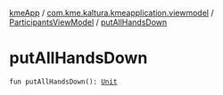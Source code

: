 [kmeApp](../../index.md) / [com.kme.kaltura.kmeapplication.viewmodel](../index.md) / [ParticipantsViewModel](index.md) / [putAllHandsDown](./put-all-hands-down.md)

# putAllHandsDown

`fun putAllHandsDown(): `[`Unit`](https://kotlinlang.org/api/latest/jvm/stdlib/kotlin/-unit/index.html)